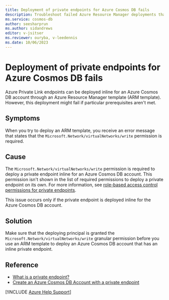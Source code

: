 ```yaml
---
title: Deployment of private endpoints for Azure Cosmos DB fails
description: Troubleshoot failed Azure Resource Manager deployments that are related to private endpoints created inline for Azure Cosmos DB accounts.
ms.service: cosmos-db
author: seesharprun
ms.author: sidandrews
editor: v-jsitser
ms.reviewer: ouryba, v-leedennis
ms.date: 10/06/2023
---
```


# Deployment of private endpoints for Azure Cosmos DB fails

Azure Private Link endpoints can be deployed inline for an Azure Cosmos DB account through an Azure Resource Manager template (ARM template). However, this deployment might fail if particular prerequisites aren't met.

## Symptoms

When you try to deploy an ARM template, you receive an error message that states that the `Microsoft.Network/virtualNetworks/write` permission is required.

## Cause

The `Microsoft.Network/virtualNetworks/write` permission is required to deploy a private endpoint inline for an Azure Cosmos DB account. This permission isn't shown in the list of required permissions to deploy a private endpoint on its own. For more information, see [role-based access control permissions for private endpoints](/azure/private-link/rbac-permissions#private-endpoint).

This issue occurs only if the private endpoint is deployed inline for the Azure Cosmos DB account.

## Solution

Make sure that the deploying principal is granted the `Microsoft.Network/virtualNetworks/write` granular permission before you use an ARM template to deploy an Azure Cosmos DB account that has an inline private endpoint.

## Reference

- [What is a private endpoint?](/azure/private-link/private-endpoint-overview)
- [Create an Azure Cosmos DB Account with a private endpoint](/samples/azure/azure-quickstart-templates/cosmosdb-private-endpoint/)

[!INCLUDE [Azure Help Support](../../includes/azure-help-support.md)]
